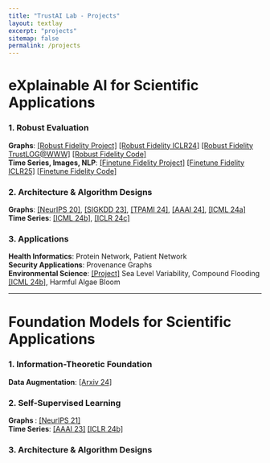 ```yaml
---
title: "TrustAI Lab - Projects"
layout: textlay
excerpt: "projects"
sitemap: false
permalink: /projects
---
```

# eXplainable AI for Scientific Applications
### 1. Robust Evaluation  
<b>Graphs</b>: [[Robust Fidelity Project]](https://trustai4s-lab.github.io/fidelity.html) [[Robust Fidelity ICLR24]](https://openreview.net/pdf?id=up6hr4hIQH) [[Robust Fidelity TrustLOG@WWW]](https://trustai4s-lab.github.io/papers/TheWebConf24-robust%20fidelity.pdf) [[Robust Fidelity Code]](https://github.com/AslanDing/Fidelity)  
<b>Time Series, Images, NLP</b>: [[Finetune Fidelity Project]](https://trustai4s-lab.github.io/ffidelity.html) [[Finetune Fidelity ICLR25]](https://openreview.net/pdf?id=X0r4BN50Dv) [[Finetune Fidelity Code]](https://github.com/AslanDing/Finetune-Fidelity)

<!-- We present a family of robust fidelity metrics for explainable graph neural networks to  alleviate the OOD(Out-of-Distribution) problem. -->

### 2. Architecture & Algorithm Designs
<b>Graphs</b>: [[NeurIPS 20]](https://arxiv.org/abs/2011.04573), [[SIGKDD 23]](https://arxiv.org/abs/2307.07832), [[TPAMI 24]](https://ieeexplore.ieee.org/abstract/document/10423141), [[AAAI 24]](https://arxiv.org/abs/2312.05596), [[ICML 24a]](https://arxiv.org/abs/2402.02036)  
<b>Time Series</b>: [[ICML 24b]](https://arxiv.org/abs/2405.09308), [[ICLR 24c]](https://arxiv.org/abs/2401.08552)

### 3. Applications
<b>Health Informatics</b>: Protein Network, Patient Network  
<b>Security Applications</b>:  Provenance Graphs  
<b>Environmental Science</b>: [[Project]](https://climate-tech.cs.fiu.edu/research/) Sea Level Variability, Compound Flooding [[ICML 24b]](https://arxiv.org/abs/2405.09308), Harmful Algae Bloom

---

# Foundation Models for Scientific Applications

### 1. Information-Theoretic Foundation
<b>Data Augmentation</b>: [[Arxiv 24]](https://arxiv.org/abs/2402.05039)

### 2. Self-Supervised Learning
<b> Graphs </b>: [[NeurIPS 21]](https://arxiv.org/abs/2110.15438)  
<b>Time Series</b>: [[AAAI 23]](https://arxiv.org/abs/2303.11911) [[ICLR 24b]](https://arxiv.org/abs/2402.10434)

### 3. Architecture & Algorithm Designs
